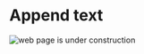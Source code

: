 # Append text

![web page is under construction](https://docimages.blob.core.chinacloudapi.cn/images/commingsoon20210514.jpg)
